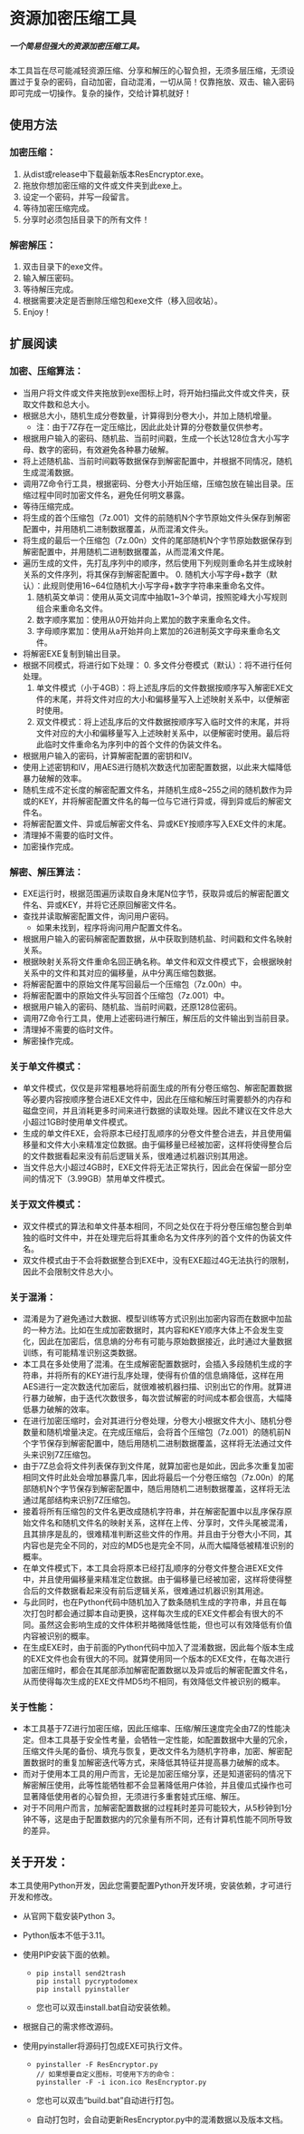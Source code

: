 # 资源加密压缩工具

##### 一个简易但强大的资源加密压缩工具。

本工具旨在尽可能减轻资源压缩、分享和解压的心智负担，无须多层压缩，无须设置过于复杂的密码，自动加密，自动混淆，一切从简！仅靠拖放、双击、输入密码即可完成一切操作。复杂的操作，交给计算机就好！

## 使用方法

### 加密压缩：

1. 从dist或release中下载最新版本ResEncryptor.exe。
2. 拖放你想加密压缩的文件或文件夹到此exe上。
3. 设定一个密码，并写一段留言。
4. 等待加密压缩完成。
5. 分享时必须包括目录下的所有文件！

### 解密解压：

1. 双击目录下的exe文件。
2. 输入解压密码。
3. 等待解压完成。
4. 根据需要决定是否删除压缩包和exe文件（移入回收站）。
5. Enjoy！

## 扩展阅读

### 加密、压缩算法：

- 当用户将文件或文件夹拖放到exe图标上时，将开始扫描此文件或文件夹，获取文件数和总大小。
- 根据总大小，随机生成分卷数量，计算得到分卷大小，并加上随机增量。
  - 注：由于7Z存在一定压缩比，因此此处计算的分卷数量仅供参考。
- 根据用户输入的密码、随机盐、当前时间戳，生成一个长达128位含大小写字母、数字的密码，有效避免各种暴力破解。
- 将上述随机盐、当前时间戳等数据保存到解密配置中，并根据不同情况，随机生成混淆数据。
- 调用7Z命令行工具，根据密码、分卷大小开始压缩，压缩包放在输出目录。压缩过程中同时加密文件名，避免任何明文暴露。
- 等待压缩完成。
- 将生成的首个压缩包（7z.001）文件的前随机N个字节原始文件头保存到解密配置中，并用随机二进制数据覆盖，从而混淆文件头。
- 将生成的最后一个压缩包（7z.00n）文件的尾部随机N个字节原始数据保存到解密配置中，并用随机二进制数据覆盖，从而混淆文件尾。
- 遍历生成的文件，先打乱序列中的顺序，然后使用下列规则重命名并生成映射关系的文件序列，将其保存到解密配置中。
  0. 随机大小写字母+数字（默认）：此规则使用16~64位随机大小写字母+数字字符串来重命名文件。
  1. 随机英文单词：使用从英文词库中抽取1~3个单词，按照驼峰大小写规则组合来重命名文件。
  2. 数字顺序累加：使用从0开始并向上累加的数字来重命名文件。
  3. 字母顺序累加：使用从a开始并向上累加的26进制英文字母来重命名文件。
- 将解密EXE复制到输出目录。
- 根据不同模式，将进行如下处理：
  0. 多文件分卷模式（默认）：将不进行任何处理。
  1. 单文件模式（小于4GB）：将上述乱序后的文件数据按顺序写入解密EXE文件的末尾，并将文件对应的大小和偏移量写入上述映射关系中，以便解密时使用。
  2. 双文件模式：将上述乱序后的文件数据按顺序写入临时文件的末尾，并将文件对应的大小和偏移量写入上述映射关系中，以便解密时使用。最后将此临时文件重命名为序列中的首个文件的伪装文件名。
- 根据用户输入的密码，计算解密配置的密钥和IV。
- 使用上述密钥和IV，用AES进行随机次数迭代加密配置数据，以此来大幅降低暴力破解的效率。
- 随机生成不定长度的解密配置文件名，并随机生成8~255之间的随机数作为异或的KEY，并将解密配置文件名的每一位与它进行异或，得到异或后的解密文件名。
- 将解密配置文件、异或后解密文件名、异或KEY按顺序写入EXE文件的末尾。
- 清理掉不需要的临时文件。
- 加密操作完成。

### 解密、解压算法：

- EXE运行时，根据范围遍历读取自身末尾N位字节，获取异或后的解密配置文件名、异或KEY，并将它还原回解密文件名。
- 查找并读取解密配置文件，询问用户密码。
  - 如果未找到，程序将询问用户配置文件名。
- 根据用户输入的密码解密配置数据，从中获取到随机盐、时间戳和文件名映射关系。
- 根据映射关系将文件重命名回正确名称。单文件和双文件模式下，会根据映射关系中的文件和其对应的偏移量，从中分离压缩包数据。
- 将解密配置中的原始文件尾写回最后一个压缩包（7z.00n）中。
- 将解密配置中的原始文件头写回首个压缩包（7z.001）中。
- 根据用户输入的密码、随机盐、当前时间戳，还原128位密码。
- 调用7Z命令行工具，使用上述密码进行解压，解压后的文件输出到当前目录。
- 清理掉不需要的临时文件。
- 解密操作完成。

### 关于单文件模式：

- 单文件模式，仅仅是非常粗暴地将前面生成的所有分卷压缩包、解密配置数据等必要内容按顺序整合进EXE文件中，因此在压缩和解压时需要额外的内存和磁盘空间，并且消耗更多时间来进行数据的读取处理。因此不建议在文件总大小超过1GB时使用单文件模式。
- 生成的单文件EXE，会将原本已经打乱顺序的分卷文件整合进去，并且使用偏移量和文件大小来精准定位数据。由于偏移量已经被加密，这样将使得整合后的文件数据看起来没有前后逻辑关系，很难通过机器识别其用途。
- 当文件总大小超过4GB时，EXE文件将无法正常执行，因此会在保留一部分空间的情况下（3.99GB）禁用单文件模式。

### 关于双文件模式：
- 双文件模式的算法和单文件基本相同，不同之处仅在于将分卷压缩包整合到单独的临时文件中，并在处理完后将其重命名为文件序列的首个文件的伪装文件名。
- 双文件模式由于不会将数据整合到EXE中，没有EXE超过4G无法执行的限制，因此不会限制文件总大小。

### 关于混淆：

- 混淆是为了避免通过大数据、模型训练等方式识别出加密内容而在数据中加盐的一种方法。比如在生成加密数据时，其内容和KEY顺序大体上不会发生变化，因此在加密后，信息熵的分布有可能与原始数据接近，此时通过大量数据训练，有可能精准识别这类数据。
- 本工具在多处使用了混淆。在生成解密配置数据时，会插入多段随机生成的字符串，并将所有的KEY进行乱序处理，使得有价值的信息熵降低，这样在用AES进行一定次数迭代加密后，就很难被机器扫描、识别出它的作用。就算进行暴力破解，由于迭代次数很多，每次尝试解密的时间成本都会很高，大幅降低暴力破解的效率。
- 在进行加密压缩时，会对其进行分卷处理，分卷大小根据文件大小、随机分卷数量和随机增量决定。在完成压缩后，会将首个压缩包（7z.001）的随机前N个字节保存到解密配置中，随后用随机二进制数据覆盖，这样将无法通过文件头来识别7Z压缩包。
- 由于7Z总会将文件列表保存到文件尾，就算加密也是如此，因此多次重复加密相同文件时此处会增加暴露几率，因此将最后一个分卷压缩包（7z.00n）的尾部随机N个字节保存到解密配置中，随后用随机二进制数据覆盖，这样将无法通过尾部结构来识别7Z压缩包。
- 接着将所有压缩包的文件名更改成随机字符串，并在解密配置中以乱序保存原始文件名和随机文件名的映射关系，这样在上传、分享时，文件头尾被混淆，且其排序是乱的，很难精准判断这些文件的作用。并且由于分卷大小不同，其内容也是完全不同的，对应的MD5也是完全不同，从而大幅降低被精准识别的概率。
- 在单文件模式下，本工具会将原本已经打乱顺序的分卷文件整合进EXE文件中，并且使用偏移量来精准定位数据。由于偏移量已经被加密，这样将使得整合后的文件数据看起来没有前后逻辑关系，很难通过机器识别其用途。
- 与此同时，也在Python代码中随机加入了数条随机生成的字符串，并且在每次打包时都会通过脚本自动更换，这样每次生成的EXE文件都会有很大的不同。虽然这会影响生成的文件体积并略微降低性能，但也可以有效降低有价值内容被识别的概率。
- 在生成EXE时，由于前面的Python代码中加入了混淆数据，因此每个版本生成的EXE文件也会有很大的不同。就算使用同一个版本的EXE文件，在每次进行加密压缩时，都会在其尾部添加解密配置数据以及异或后的解密配置文件名，从而使得每次生成的EXE文件MD5均不相同，有效降低文件被识别的概率。

### 关于性能：

- 本工具基于7Z进行加密压缩，因此压缩率、压缩/解压速度完全由7Z的性能决定。但本工具基于安全性考量，会牺牲一定性能，如配置数据中大量的冗余，压缩文件头尾的备份、填充与恢复，更改文件名为随机字符串，加密、解密配置数据时的重复加解密迭代等方式，来降低其特征并提高暴力破解的成本。
- 而对于使用本工具的用户而言，无论是加密压缩分享，还是知道密码的情况下解密解压使用，此等性能牺牲都不会显著降低用户体验，并且傻瓜式操作也可显著降低使用者的心智负担，无须进行多重套娃式压缩、解压。
- 对于不同用户而言，加解密配置数据的过程耗时差异可能较大，从5秒钟到1分钟不等，这是由于配置数据内的冗余量有所不同，还有计算机性能不同所导致的差异。

## 关于开发：

本工具使用Python开发，因此您需要配置Python开发环境，安装依赖，才可进行开发和修改。

- 从官网下载安装Python 3。

- Python版本不低于3.11。

- 使用PIP安装下面的依赖。

  - ```shell
    pip install send2trash
    pip install pycryptodomex
    pip install pyinstaller
    ```

  - 您也可以双击install.bat自动安装依赖。

- 根据自己的需求修改源码。

- 使用pyinstaller将源码打包成EXE可执行文件。

  - ```shell
    pyinstaller -F ResEncryptor.py
    // 如果想要自定义图标，可使用下方的命令：
    pyinstaller -F -i icon.ico ResEncryptor.py
    ```

  - 您也可以双击“build.bat”自动进行打包。
  
  - 自动打包时，会自动更新ResEncryptor.py中的混淆数据以及版本文档。
